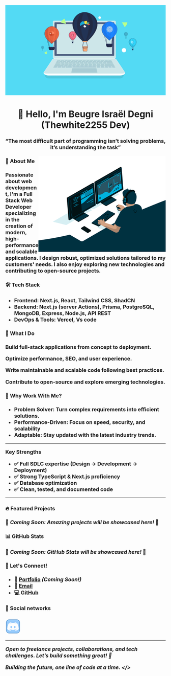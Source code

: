 ![laptop](src/laptop.gif)

<h1 align="center">👋 Hello, I'm Beugre Israël Degni (Thewhite2255 Dev)</h1>
 
<h3 align="center">&#8220;The most difficult part of programming isn’t solving problems, it’s understanding the task&#8221;</h3>

<img align="right" alt="Coding" width="400" src="src/programer.gif" />

<h3>🚀 About Me<h3>

Passionate about web development, I'm a **Full Stack Web Developer** specializing in the creation of **modern, high-performance and scalable** applications. I design robust, optimized solutions tailored to my customers' needs. I also enjoy exploring new technologies and contributing to open-source projects.

<h3>🛠 Tech Stack<h3>

- **Frontend:** Next.js, React, Tailwind CSS, ShadCN
- **Backend:** Next.js (server Actions), Prisma, PostgreSQL, MongoDB, Express, Node.js, API REST
- **DevOps & Tools:** Vercel, Vs code

<h3>🚀 What I Do<h3>
Build full-stack applications from concept to deployment.

Optimize performance, SEO, and user experience.

Write maintainable and scalable code following best practices.

Contribute to open-source and explore emerging technologies.

<h3>🔹 Why Work With Me?<h3>

- **Problem Solver**: Turn complex requirements into efficient solutions.
- **Performance-Driven**: Focus on speed, security, and scalability
- **Adaptable**: Stay updated with the latest industry trends.
---
**Key Strengths**

- ✅ Full SDLC expertise (Design → Development → Deployment)
- ✅ Strong TypeScript & Next.js proficiency
- ✅ Database optimization
- ✅ Clean, tested, and documented code
---

<h3>🔥 Featured Projects<h3>

🚧 *Coming Soon: Amazing projects will be showcased here!* 🚧

<h3>📊 GitHub Stats<h3>

🚧 *Coming Soon: GitHub Stats will be showcased here!* 🚧

<h3>🤝 Let's Connect!<h3>

- 🚀 [Portfolio](#) *(Coming Soon!)*
- 📧 [Email](mailto\:thewhite2255.dev@email.com)
- 💻 [GitHub](https://github.com/Thewhite2255?tab=repositories)

<h3>📡 Social networks<h3>

<a href="#"><img src="src/discord.gif" width="48px" height="48px"/></a>

---

*<p>Open to freelance projects, collaborations, and tech challenges. Let’s build something great! 🚀<p>*
*<p>Building the future, one line of code at a time. </> <p>*

